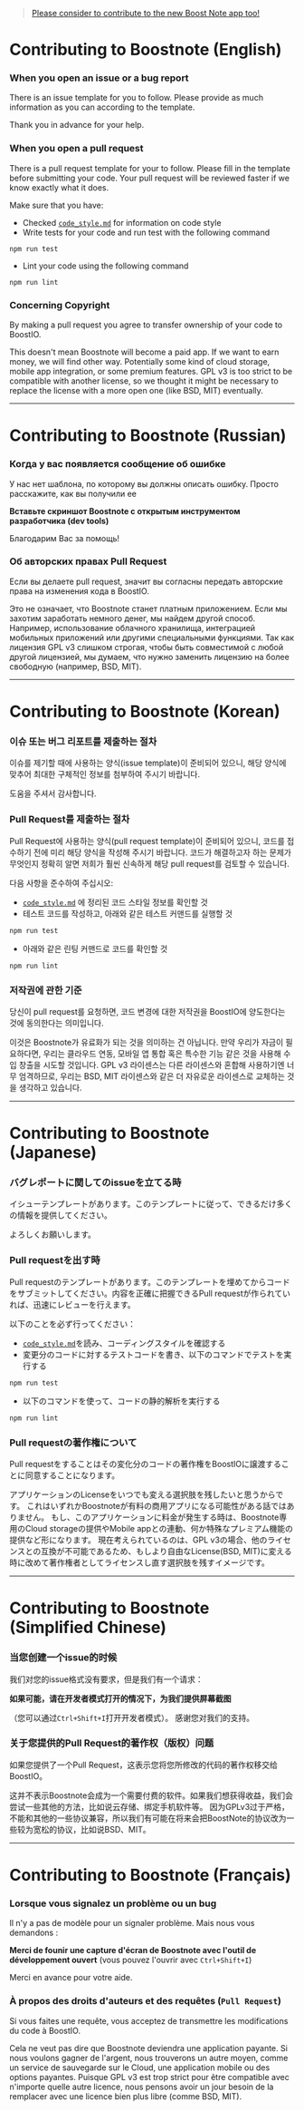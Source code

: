 > [Please consider to contribute to the new Boost Note app too!](https://github.com/BoostIO/BoostNote.next)

# Contributing to Boostnote (English)

### When you open an issue or a bug report
There is an issue template for you to follow. Please provide as much information as you can according to the template.

Thank you in advance for your help.

### When you open a pull request
There is a pull request template for your to follow. Please fill in the template before submitting your code. Your pull request will be reviewed faster if we know exactly what it does.

Make sure that you have:
- Checked [`code_style.md`](docs/code_style.md) for information on code style
- Write tests for your code and run test with the following command
```
npm run test
```
- Lint your code using the following command
```
npm run lint
```

### Concerning Copyright

By making a pull request you agree to transfer ownership of your code to BoostIO.

This doesn't mean Boostnote will become a paid app. If we want to earn money, we will find other way. Potentially some kind of cloud storage, mobile app integration, or some premium features.
GPL v3 is too strict to be compatible with another license, so we thought it might be necessary to replace the license with a more open one (like BSD, MIT) eventually.

---

# Contributing to Boostnote (Russian)

### Когда у вас появляется сообщение об ошибке
У нас нет шаблона, по которому вы должны описать ошибку. Просто расскажите, как вы получили ее

**Вставьте скриншот Boostnote с открытым инструментом разработчика (dev tools)**

Благодарим Вас за помощь!

### Об авторских правах Pull Request

Если вы делаете pull request, значит вы согласны передать авторские права на изменения кода в BoostIO.

Это не означает, что Boostnote станет платным приложением. Если мы захотим заработать немного денег, мы найдем другой способ. Например, использование облачного хранилища, интеграцией мобильных приложений или другими специальными функциями.
Так как лицензия GPL v3 слишком строгая, чтобы быть совместимой с любой другой лицензией, мы думаем, что нужно заменить лицензию на более свободную (например, BSD, MIT).

---

# Contributing to Boostnote (Korean)

### 이슈 또는 버그 리포트를 제출하는 절차
이슈를 제기할 때에 사용하는 양식(issue template)이 준비되어 있으니, 해당 양식에 맞추어 최대한 구체적인 정보를 첨부하여 주시기 바랍니다.

도움을 주셔서 감사합니다.

### Pull Request를 제출하는 절차
Pull Request에 사용하는 양식(pull request template)이 준비되어 있으니, 코드를 접수하기 전에 미리 해당 양식을 작성해 주시기 바랍니다. 코드가 해결하고자 하는 문제가 무엇인지 정확히 알면 저희가 훨씬 신속하게 해당 pull request를 검토할 수 있습니다.

다음 사항을 준수하여 주십시오:
- [`code_style.md`](docs/code_style.md) 에 정리된 코드 스타일 정보를 확인할 것
- 테스트 코드를 작성하고, 아래와 같은 테스트 커맨드를 실행할 것
```
npm run test
```
- 아래와 같은 린팅 커맨드로 코드를 확인할 것
```
npm run lint
```

### 저작권에 관한 기준

당신이 pull request를 요청하면, 코드 변경에 대한 저작권을 BoostIO에 양도한다는 것에 동의한다는 의미입니다.

이것은 Boostnote가 유료화가 되는 것을 의미하는 건 아닙니다. 만약 우리가 자금이 필요하다면, 우리는 클라우드 연동, 모바일 앱 통합 혹은 특수한 기능 같은 것을 사용해 수입 창출을 시도할 것입니다.
GPL v3 라이센스는 다른 라이센스와 혼합해 사용하기엔 너무 엄격하므로, 우리는 BSD, MIT 라이센스와 같은 더 자유로운 라이센스로 교체하는 것을 생각하고 있습니다.

---

# Contributing to Boostnote (Japanese)

### バグレポートに関してのissueを立てる時
イシューテンプレートがあります。このテンプレートに従って、できるだけ多くの情報を提供してください。

よろしくお願いします。

### Pull requestを出す時
Pull requestのテンプレートがあります。このテンプレートを埋めてからコードをサブミットしてください。内容を正確に把握できるPull requestが作られていれば、迅速にレビューを行えます。

以下のことを必ず行ってください：
- [`code_style.md`](docs/code_style.md)を読み、コーディングスタイルを確認する
- 変更分のコードに対するテストコードを書き、以下のコマンドでテストを実行する
```
npm run test
```
- 以下のコマンドを使って、コードの静的解析を実行する
```
npm run lint
```

### Pull requestの著作権について

Pull requestをすることはその変化分のコードの著作権をBoostIOに譲渡することに同意することになります。

アプリケーションのLicenseをいつでも変える選択肢を残したいと思うからです。
これはいずれかBoostnoteが有料の商用アプリになる可能性がある話ではありません。
もし、このアプリケーションに料金が発生する時は、Boostnote専用のCloud storageの提供やMobile appとの連動、何か特殊なプレミアム機能の提供など形になります。
現在考えられているのは、GPL v3の場合、他のライセンスとの互換が不可能であるため、もしより自由なLicense(BSD, MIT)に変える時に改めて著作権者としてライセンスし直す選択肢を残すイメージです。

---

# Contributing to Boostnote (Simplified Chinese)

### 当您创建一个issue的时候
我们对您的issue格式没有要求，但是我们有一个请求：

**如果可能，请在开发者模式打开的情况下，为我们提供屏幕截图**

（您可以通过`Ctrl+Shift+I`打开开发者模式）。
感谢您对我们的支持。

### 关于您提供的Pull Request的著作权（版权）问题
如果您提供了一个Pull Request，这表示您将您所修改的代码的著作权移交给BoostIO。

这并不表示Boostnote会成为一个需要付费的软件。如果我们想获得收益，我们会尝试一些其他的方法，比如说云存储、绑定手机软件等。
因为GPLv3过于严格，不能和其他的一些协议兼容，所以我们有可能在将来会把BoostNote的协议改为一些较为宽松的协议，比如说BSD、MIT。

---

# Contributing to Boostnote (Français)

### Lorsque vous signalez un problème ou un bug
Il n'y a pas de modèle pour un signaler problème. Mais nous vous demandons :

**Merci de founir une capture d'écran de Boostnote avec l'outil de développement ouvert**
(vous pouvez l'ouvrir avec `Ctrl+Shift+I`)

Merci en avance pour votre aide.

### À propos des droits d'auteurs et des requêtes (`Pull Request`)

Si vous faites une requête, vous acceptez de transmettre les modifications du code à BoostIO.

Cela ne veut pas dire que Boostnote deviendra une application payante. Si nous voulons gagner de l'argent, nous trouverons un autre moyen, comme un service de sauvegarde sur le Cloud, une application mobile ou des options payantes.
Puisque GPL v3 est trop strict pour être compatible avec n'importe quelle autre licence, nous pensons avoir un jour besoin de la remplacer avec une licence bien plus libre (comme BSD, MIT).

